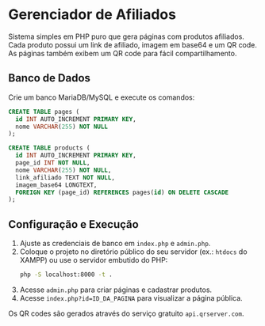 # Gerenciador de Afiliados

Sistema simples em PHP puro que gera páginas com produtos afiliados. Cada produto possui um link de afiliado, imagem em base64 e um QR code. As páginas também exibem um QR code para fácil compartilhamento.

## Banco de Dados
Crie um banco MariaDB/MySQL e execute os comandos:

```sql
CREATE TABLE pages (
  id INT AUTO_INCREMENT PRIMARY KEY,
  nome VARCHAR(255) NOT NULL
);

CREATE TABLE products (
  id INT AUTO_INCREMENT PRIMARY KEY,
  page_id INT NOT NULL,
  nome VARCHAR(255) NOT NULL,
  link_afiliado TEXT NOT NULL,
  imagem_base64 LONGTEXT,
  FOREIGN KEY (page_id) REFERENCES pages(id) ON DELETE CASCADE
);
```

## Configuração e Execução
1. Ajuste as credenciais de banco em `index.php` e `admin.php`.
2. Coloque o projeto no diretório público do seu servidor (ex.: `htdocs` do XAMPP) ou use o servidor embutido do PHP:
   ```bash
   php -S localhost:8000 -t .
   ```
3. Acesse `admin.php` para criar páginas e cadastrar produtos.
4. Acesse `index.php?id=ID_DA_PAGINA` para visualizar a página pública.

Os QR codes são gerados através do serviço gratuito `api.qrserver.com`.
